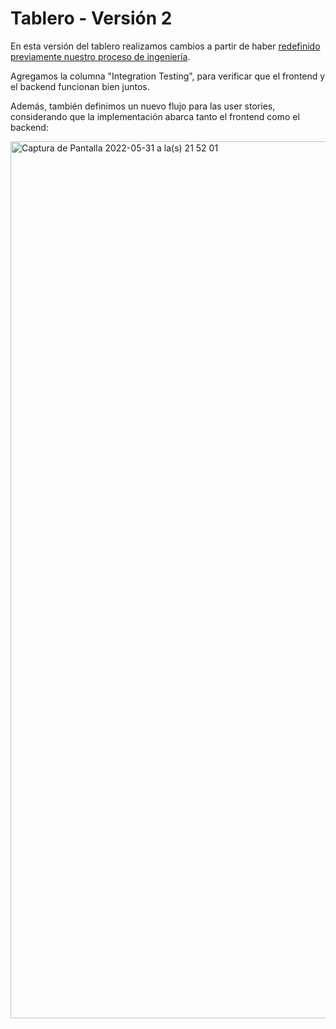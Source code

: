 # Tablero - Versión 2

En esta versión del tablero realizamos cambios a partir de haber [redefinido previamente nuestro proceso de ingeniería](https://github.com/fernandasecinaro/Diaz-RodriguezSotto-Secinaro/blob/develop/Entregas/Entrega%203/Redefinicion%20Proceso%20Ingenieria/Redefinición%20Proceso%20Ingenieria.md).

Agregamos la columna "Integration Testing", para verificar que el frontend y el backend funcionan bien juntos. 

Además, también definimos un nuevo flujo para las user stories, considerando que la implementación abarca tanto el frontend como el backend:

<img width="1403" alt="Captura de Pantalla 2022-05-31 a la(s) 21 52 01" src="https://user-images.githubusercontent.com/56087826/171308321-27cc080f-b2e1-431c-8984-0f16b0ef79c3.png">



